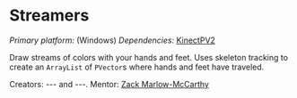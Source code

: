 # Streamers

_Primary platform:_ (Windows)
_Dependencies:_ [KinectPV2](https://github.com/ThomasLengeling/KinectPV2)

Draw streams of colors with your hands and feet. Uses skeleton tracking to create an `ArrayList` of `PVector`s where hands and feet have traveled. 

Creators: --- and ---.
Mentor: [Zack Marlow-McCarthy](http://www.zackmarlow.com/)
